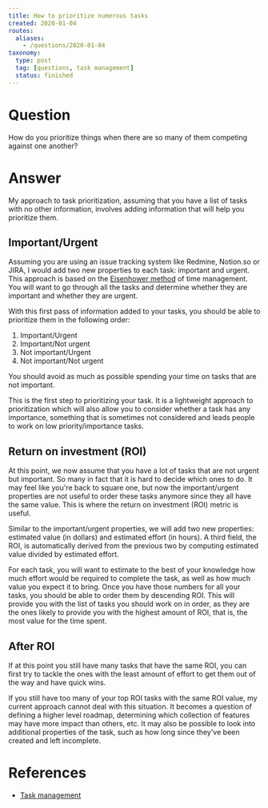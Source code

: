 ```yaml
---
title: How to prioritize numerous tasks
created: 2020-01-04
routes:
  aliases:
    - /questions/2020-01-04
taxonomy:
  type: post
  tag: [questions, task management]
  status: finished
---
```


# Question
How do you prioritize things when there are so many of them competing against one another?

# Answer
My approach to task prioritization, assuming that you have a list of tasks with no other information, involves adding information that will help you prioritize them.

## Important/Urgent
Assuming you are using an issue tracking system like Redmine, Notion.so or JIRA, I would add two new properties to each task: important and urgent. This approach is based on the [Eisenhower method](https://en.wikipedia.org/wiki/Time_management#The_Eisenhower_Method) of time management. You will want to go through all the tasks and determine whether they are important and whether they are urgent.

With this first pass of information added to your tasks, you should be able to prioritize them in the following order:
1. Important/Urgent
2. Important/Not urgent
3. Not important/Urgent
4. Not important/Not urgent

You should avoid as much as possible spending your time on tasks that are not important.

This is the first step to prioritizing your task. It is a lightweight approach to prioritization which will also allow you to consider whether a task has any importance, something that is sometimes not considered and leads people to work on low priority/importance tasks.

## Return on investment (ROI)
At this point, we now assume that you have a lot of tasks that are not urgent but important. So many in fact that it is hard to decide which ones to do. It may feel like you're back to square one, but now the important/urgent properties are not useful to order these tasks anymore since they all have the same value. This is where the return on investment (ROI) metric is useful.

Similar to the important/urgent properties, we will add two new properties: estimated value (in dollars) and estimated effort (in hours). A third field, the ROI, is automatically derived from the previous two by computing estimated value divided by estimated effort.

For each task, you will want to estimate to the best of your knowledge how much effort would be required to complete the task, as well as how much value you expect it to bring. Once you have those numbers for all your tasks, you should be able to order them by descending ROI. This will provide you with the list of tasks you should work on in order, as they are the ones likely to provide you with the highest amount of ROI, that is, the most value for the time spent.

## After ROI
If at this point you still have many tasks that have the same ROI, you can first try to tackle the ones with the least amount of effort to get them out of the way and have quick wins.

If you still have too many of your top ROI tasks with the same ROI value, my current approach cannot deal with this situation. It becomes a question of defining a higher level roadmap, determining which collection of features may have more impact than others, etc. It may also be possible to look into additional properties of the task, such as how long since they've been created and left incomplete.

# References
* [Task management](../../../../processes/task-management/article.md)
